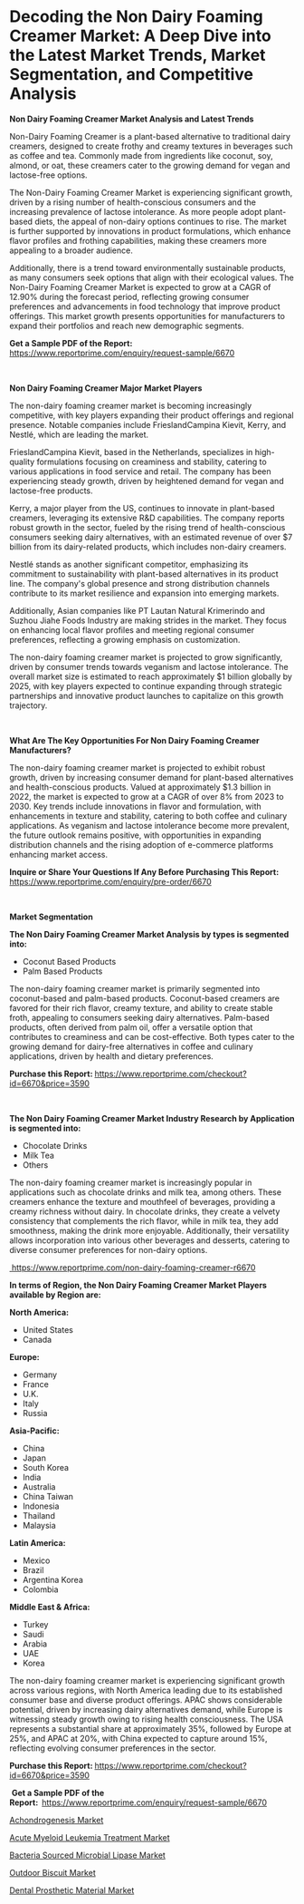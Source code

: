 <p><h1>Decoding the Non Dairy Foaming Creamer Market: A Deep Dive into the Latest Market Trends, Market Segmentation, and Competitive Analysis</h1></p><p><strong>Non Dairy Foaming Creamer Market Analysis and Latest Trends</strong></p>
<p><p>Non-Dairy Foaming Creamer is a plant-based alternative to traditional dairy creamers, designed to create frothy and creamy textures in beverages such as coffee and tea. Commonly made from ingredients like coconut, soy, almond, or oat, these creamers cater to the growing demand for vegan and lactose-free options. </p><p>The Non-Dairy Foaming Creamer Market is experiencing significant growth, driven by a rising number of health-conscious consumers and the increasing prevalence of lactose intolerance. As more people adopt plant-based diets, the appeal of non-dairy options continues to rise. The market is further supported by innovations in product formulations, which enhance flavor profiles and frothing capabilities, making these creamers more appealing to a broader audience.</p><p>Additionally, there is a trend toward environmentally sustainable products, as many consumers seek options that align with their ecological values. The Non-Dairy Foaming Creamer Market is expected to grow at a CAGR of 12.90% during the forecast period, reflecting growing consumer preferences and advancements in food technology that improve product offerings. This market growth presents opportunities for manufacturers to expand their portfolios and reach new demographic segments.</p></p>
<p><strong>Get a Sample PDF of the Report:&nbsp;</strong> <a href="https://www.reportprime.com/enquiry/request-sample/6670">https://www.reportprime.com/enquiry/request-sample/6670</a></p>
<p>&nbsp;</p>
<p><strong>Non Dairy Foaming Creamer Major Market Players</strong></p>
<p><p>The non-dairy foaming creamer market is becoming increasingly competitive, with key players expanding their product offerings and regional presence. Notable companies include FrieslandCampina Kievit, Kerry, and Nestlé, which are leading the market.</p><p>FrieslandCampina Kievit, based in the Netherlands, specializes in high-quality formulations focusing on creaminess and stability, catering to various applications in food service and retail. The company has been experiencing steady growth, driven by heightened demand for vegan and lactose-free products.</p><p>Kerry, a major player from the US, continues to innovate in plant-based creamers, leveraging its extensive R&D capabilities. The company reports robust growth in the sector, fueled by the rising trend of health-conscious consumers seeking dairy alternatives, with an estimated revenue of over $7 billion from its dairy-related products, which includes non-dairy creamers.</p><p>Nestlé stands as another significant competitor, emphasizing its commitment to sustainability with plant-based alternatives in its product line. The company's global presence and strong distribution channels contribute to its market resilience and expansion into emerging markets.</p><p>Additionally, Asian companies like PT Lautan Natural Krimerindo and Suzhou Jiahe Foods Industry are making strides in the market. They focus on enhancing local flavor profiles and meeting regional consumer preferences, reflecting a growing emphasis on customization.</p><p>The non-dairy foaming creamer market is projected to grow significantly, driven by consumer trends towards veganism and lactose intolerance. The overall market size is estimated to reach approximately $1 billion globally by 2025, with key players expected to continue expanding through strategic partnerships and innovative product launches to capitalize on this growth trajectory.</p></p>
<p>&nbsp;</p>
<p><strong>What Are The Key Opportunities For Non Dairy Foaming Creamer Manufacturers?</strong></p>
<p><p>The non-dairy foaming creamer market is projected to exhibit robust growth, driven by increasing consumer demand for plant-based alternatives and health-conscious products. Valued at approximately $1.3 billion in 2022, the market is expected to grow at a CAGR of over 8% from 2023 to 2030. Key trends include innovations in flavor and formulation, with enhancements in texture and stability, catering to both coffee and culinary applications. As veganism and lactose intolerance become more prevalent, the future outlook remains positive, with opportunities in expanding distribution channels and the rising adoption of e-commerce platforms enhancing market access.</p></p>
<p><strong>Inquire or Share Your Questions If Any Before Purchasing This Report:</strong> <a href="https://www.reportprime.com/enquiry/pre-order/6670">https://www.reportprime.com/enquiry/pre-order/6670</a></p>
<p>&nbsp;</p>
<p><strong>Market Segmentation</strong></p>
<p><strong>The Non Dairy Foaming Creamer Market Analysis by types is segmented into:</strong></p>
<p><ul><li>Coconut Based Products</li><li>Palm Based Products</li></ul></p>
<p><p>The non-dairy foaming creamer market is primarily segmented into coconut-based and palm-based products. Coconut-based creamers are favored for their rich flavor, creamy texture, and ability to create stable froth, appealing to consumers seeking dairy alternatives. Palm-based products, often derived from palm oil, offer a versatile option that contributes to creaminess and can be cost-effective. Both types cater to the growing demand for dairy-free alternatives in coffee and culinary applications, driven by health and dietary preferences.</p></p>
<p><strong>Purchase this Report:&nbsp;</strong><a href="https://www.reportprime.com/checkout?id=6670&price=3590">https://www.reportprime.com/checkout?id=6670&price=3590</a></p>
<p>&nbsp;</p>
<p><strong>The Non Dairy Foaming Creamer Market Industry Research by Application is segmented into:</strong></p>
<p><ul><li>Chocolate Drinks</li><li>Milk Tea</li><li>Others</li></ul></p>
<p><p>The non-dairy foaming creamer market is increasingly popular in applications such as chocolate drinks and milk tea, among others. These creamers enhance the texture and mouthfeel of beverages, providing a creamy richness without dairy. In chocolate drinks, they create a velvety consistency that complements the rich flavor, while in milk tea, they add smoothness, making the drink more enjoyable. Additionally, their versatility allows incorporation into various other beverages and desserts, catering to diverse consumer preferences for non-dairy options.</p></p>
<p><a href="https://www.reportprime.com/non-dairy-foaming-creamer-r6670">&nbsp;https://www.reportprime.com/non-dairy-foaming-creamer-r6670</a></p>
<p><strong>In terms of Region, the Non Dairy Foaming Creamer Market Players available by Region are:</strong></p>
<p>
    <p> <strong> North America: </strong>
        <ul>
            <li>United States</li>
            <li>Canada</li>
        </ul>
        </p> 
    <p> <strong> Europe: </strong>
        <ul>
            <li>Germany</li>
            <li>France</li>
            <li>U.K.</li>
            <li>Italy</li>
            <li>Russia</li>
        </ul>
        </p> 
    <p> <strong> Asia-Pacific: </strong>
        <ul>
            <li>China</li>
            <li>Japan</li>
            <li>South Korea</li>
            <li>India</li>
            <li>Australia</li>
            <li>China Taiwan</li>
            <li>Indonesia</li>
            <li>Thailand</li>
            <li>Malaysia</li>
        </ul>
        </p> 
    <p> <strong> Latin America: </strong>
        <ul>
            <li>Mexico</li>
            <li>Brazil</li>
            <li>Argentina Korea</li>
            <li>Colombia</li>
        </ul>
        </p> 
    <p> <strong> Middle East & Africa: </strong>
        <ul>
            <li>Turkey</li>
            <li>Saudi</li>
            <li>Arabia</li>
            <li>UAE</li>
            <li>Korea</li>
        </ul>
    </p>
    </p>
<p><p>The non-dairy foaming creamer market is experiencing significant growth across various regions, with North America leading due to its established consumer base and diverse product offerings. APAC shows considerable potential, driven by increasing dairy alternatives demand, while Europe is witnessing steady growth owing to rising health consciousness. The USA represents a substantial share at approximately 35%, followed by Europe at 25%, and APAC at 20%, with China expected to capture around 15%, reflecting evolving consumer preferences in the sector.</p></p>
<p><strong>Purchase this Report: </strong><a href="https://www.reportprime.com/checkout?id=6670&price=3590">https://www.reportprime.com/checkout?id=6670&price=3590</a></p>
<p>&nbsp;<strong>Get a Sample PDF of the Report:&nbsp;&nbsp;</strong><a href="https://www.reportprime.com/enquiry/request-sample/6670">https://www.reportprime.com/enquiry/request-sample/6670</a></p>
<p><strong></strong></p>
<p><p><a href="https://medium.com/@basmakahin145/achondrogenesis-industry-analysis-report-its-market-size-growing-with-a-cagr-of-11-2-6cdb0fd4a05f">Achondrogenesis Market</a></p><p><a href="https://medium.com/@basmakahin145/future-of-innovation-global-acute-myeloid-leukemia-treatment-market-growth-and-opportunities-f6ea9ed8605a">Acute Myeloid Leukemia Treatment Market</a></p><p><a href="https://github.com/SamiaChowdhury801/Market-Research-Report-List-1/blob/main/bacteria-sourced-microbial-lipase-market.md">Bacteria Sourced Microbial Lipase Market</a></p><p><a href="https://github.com/LilianFaulkner65/Market-Research-Report-List-1/blob/main/outdoor-biscuit-market.md">Outdoor Biscuit Market</a></p><p><a href="https://issuu.com/reportprime-2/docs/dental-prosthetic-material-market-s_0619bdb4b2f38b">Dental Prosthetic Material Market</a></p></p>